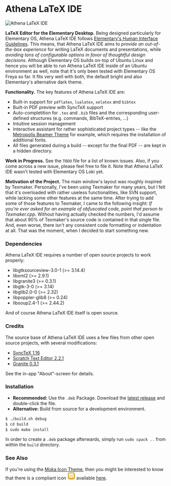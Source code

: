 # Athena LaTeX IDE

![Athena LaTeX IDE](doc/athena-latex-ide.gif?raw=true)

**LaTeX Editor for the Elementary Desktop.** Being designed particularly for Elementary OS, Athena LaTeX IDE follows [Elementary's Human Interface Guidelines](https://elementary.io/en/docs/human-interface-guidelines#concision). This means, that Athena LaTeX IDE aims to *provide an out-of-the-box experience* for writing LaTeX documents and presentations, while *avoiding tons of configurable options in favor of thoughtful design decisions*. Although Elementary OS builds on-top of Ubuntu Linux and hence you will be able to run Athena LaTeX IDE inside of an Ubuntu environment as well, note that it's only been tested with Elementary OS Freya so far. It fits very well with both, the default bright and also Elementary's alternative dark theme.

**Functionality.** The key features of Athena LaTeX IDE are:

  - Built-in support for `pdflatex`, `lualatex`, `xelatex` and `bibtex`
  - Built-in PDF preview with SyncTeX support
  - Auto-completition for `.tex` and `.bib` files and the corresponding user-defined structures (e.g. commands, BibTeX-entries, ...)
  - Intuitive session management
  - Interactive assistant for rather sophisticated project types -- like the [Metropolis Beamer Theme](https://github.com/matze/mtheme) for example, which requires the installation of additional fonts.
  - All files generated during a build -- except for the final PDF -- are kept in a hidden directory.

**Work in Progress.** See the `TODO` file for a list of known issues. Also, if you come across a new issue, please feel free to file it. Note that Athena LaTeX IDE wasn't tested with Elementary OS Loki yet.

**Motivation of the Project.** The main window's layout was roughly inspired by Texmaker. Personally, I've been using Texmaker for many years, but I felt that it's overloaded with rather useless functionalities, like SVN support, while lacking some other features at the same time. After trying to add some of those features to Texmaker, I came to the following insight: *If you're ever asked for an example of obfuscated code, point that person to Texmaker.cpp*. Without having actually checked the numbers, I'd assume that about 90% of Texmaker's source code is contained in that single file. And, even worse, there isn't any consistent code formatting or indentation at all. That was the moment, when I decided to start something new.

### Dependencies

Athena LaTeX IDE requires a number of open source projects to work properly:

* libgtksourceview-3.0-1 (>= 3.14.4)
* libxml2 (>= 2.9.1)
* libgranite3 (>= 0.3.1)
* libgtk-3-0 (>= 3.14)
* libglib2.0-0 (>= 2.32)
* libpoppler-glib8 (>= 0.24)
* libsoup2.4-1 (>= 2.44.2)

And of course Athena LaTeX IDE itself is open source.

### Credits

The source base of Athena LaTeX IDE uses a few files from other open source projects, with several modifications:

* [SyncTeX 1.16](http://itexmac.sourceforge.net/SyncTeX.html)
* [Scratch Text Editor 2.2.1](https://launchpad.net/scratch)
* [Granite 0.3.1](https://launchpad.net/granite)

See the in-app "About"-screen for details.

### Installation

- **Recommended:** Use the `.deb` Package. Download the [latest release](https://github.com/kostrykin/athena-latex-ide/releases) and double-click the file.
- **Alternative:** Build from source for a development environment.
```sh
$ ./build.sh debug
$ cd build
$ sudo make install
```
In order to create a `.deb` package afterwards, simply run `sudo cpack ..` from within the `build` directory.

### See Also

If you're using the [Moka Icon Theme](https://github.com/snwh/moka-icon-theme), then you might be interested to know that there is a compliant icon ![Icon](https://github.com/kostrykin/moka-icon-theme/blob/ab28ce98c8455fb6633deea2fd709fd13740db8b/Moka/24x24/apps/athena-latex-ide.png?raw=true) available [here](https://github.com/kostrykin/moka-icon-theme/commit/ab28ce98c8455fb6633deea2fd709fd13740db8b).

